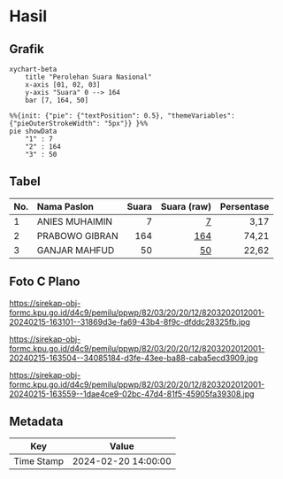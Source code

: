 # Hasil

## Grafik

```mermaid
xychart-beta
    title "Perolehan Suara Nasional"
    x-axis [01, 02, 03]
    y-axis "Suara" 0 --> 164
    bar [7, 164, 50]
```

```mermaid
%%{init: {"pie": {"textPosition": 0.5}, "themeVariables": {"pieOuterStrokeWidth": "5px"}} }%%
pie showData
    "1" : 7
    "2" : 164
    "3" : 50
```

## Tabel

| No. | Nama Paslon    | Suara | Suara (raw) | Persentase |
|:--- |:-------------- | -----:| -----------:| ----------:|
| 1   | ANIES MUHAIMIN | 7     | [7][p-1]    | 3,17       |
| 2   | PRABOWO GIBRAN | 164   | [164][p-2]  | 74,21      |
| 3   | GANJAR MAHFUD  | 50    | [50][p-3]   | 22,62      |


[p-1]: https://github.com/gigit-pemilu/pemilu-2024/blob/main/pilpres/hitung-suara/sub/82-maluku-utara/sub/03-halmahera-utara/sub/20-kao-utara/sub/2012-dowongimaiti/sub/001-tps/sub/paslon-1.txt
[p-2]: https://github.com/gigit-pemilu/pemilu-2024/blob/main/pilpres/hitung-suara/sub/82-maluku-utara/sub/03-halmahera-utara/sub/20-kao-utara/sub/2012-dowongimaiti/sub/001-tps/sub/paslon-2.txt
[p-3]: https://github.com/gigit-pemilu/pemilu-2024/blob/main/pilpres/hitung-suara/sub/82-maluku-utara/sub/03-halmahera-utara/sub/20-kao-utara/sub/2012-dowongimaiti/sub/001-tps/sub/paslon-3.txt

## Foto C Plano

https://sirekap-obj-formc.kpu.go.id/d4c9/pemilu/ppwp/82/03/20/20/12/8203202012001-20240215-163101--31869d3e-fa69-43b4-8f9c-dfddc28325fb.jpg

https://sirekap-obj-formc.kpu.go.id/d4c9/pemilu/ppwp/82/03/20/20/12/8203202012001-20240215-163504--34085184-d3fe-43ee-ba88-caba5ecd3909.jpg

https://sirekap-obj-formc.kpu.go.id/d4c9/pemilu/ppwp/82/03/20/20/12/8203202012001-20240215-163559--1dae4ce9-02bc-47d4-81f5-45905fa39308.jpg


## Metadata

| Key        | Value               |
| ---------- | ------------------- |
| Time Stamp | 2024-02-20 14:00:00 |



